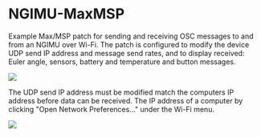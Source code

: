 NGIMU-MaxMSP
============

Example Max/MSP patch for sending and receiving OSC messages to and from an NGIMU over Wi-Fi.  The patch is configured to modify the device UDP send IP address and message send rates, and to display received: Euler angle, sensors, battery and temperature and button messages.

![](https://bytebucket.org/xiotechnologies/ngimu-maxmsp/raw/e65a40938cd07c7e3ac3cd76fa0e1bf9734c1cdf/Screenshot.png)

The UDP send IP address must be modified match the computers IP address before data can be received.  The IP address of a computer by clicking "Open Network Preferences..." under the Wi-Fi menu.

![](https://bytebucket.org/xiotechnologies/ngimu-maxmsp/raw/e65a40938cd07c7e3ac3cd76fa0e1bf9734c1cdf/Network%20Preferences.png)
